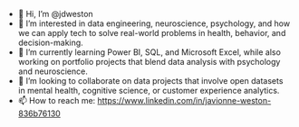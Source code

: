 - 👋 Hi, I’m @jdweston  
- 👀 I’m interested in data engineering, neuroscience, psychology, and how we can apply tech to solve real-world problems in health, behavior, and decision-making.  
- 🌱 I’m currently learning Power BI, SQL, and Microsoft Excel, while also working on portfolio projects that blend data analysis with psychology and neuroscience.  
- 💞️ I’m looking to collaborate on data projects that involve open datasets in mental health, cognitive science, or customer experience analytics.  
- 📫 How to reach me: https://www.linkedin.com/in/javionne-weston-836b76130  

<!---
jdweston/jdweston is a ✨ special ✨ repository because its `README.md` (this file) appears on your GitHub profile.
You can click the Preview link to take a look at your changes.
--->

